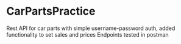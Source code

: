 # CarPartsPractice
Rest API for car parts with simple username-password
auth, added functionality to set sales and prices
Endpoints tested in postman
